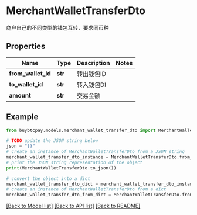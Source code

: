 # MerchantWalletTransferDto

商户自己的不同类型的钱包互转，要求同币种

## Properties

Name | Type | Description | Notes
------------ | ------------- | ------------- | -------------
**from_wallet_id** | **str** | 转出钱包ID | 
**to_wallet_id** | **str** | 转入钱包DI | 
**amount** | **str** | 交易金额 | 

## Example

```python
from buybtcpay.models.merchant_wallet_transfer_dto import MerchantWalletTransferDto

# TODO update the JSON string below
json = "{}"
# create an instance of MerchantWalletTransferDto from a JSON string
merchant_wallet_transfer_dto_instance = MerchantWalletTransferDto.from_json(json)
# print the JSON string representation of the object
print(MerchantWalletTransferDto.to_json())

# convert the object into a dict
merchant_wallet_transfer_dto_dict = merchant_wallet_transfer_dto_instance.to_dict()
# create an instance of MerchantWalletTransferDto from a dict
merchant_wallet_transfer_dto_from_dict = MerchantWalletTransferDto.from_dict(merchant_wallet_transfer_dto_dict)
```
[[Back to Model list]](../README.md#documentation-for-models) [[Back to API list]](../README.md#documentation-for-api-endpoints) [[Back to README]](../README.md)


